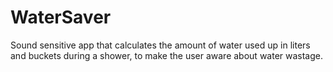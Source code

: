 # WaterSaver
Sound sensitive app that calculates the amount of water used up in liters and buckets during a shower, to make the user aware about water wastage.
